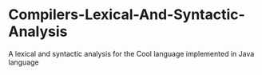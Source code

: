 # Compilers-Lexical-And-Syntactic-Analysis
A lexical and syntactic analysis for the Cool language implemented in Java language

